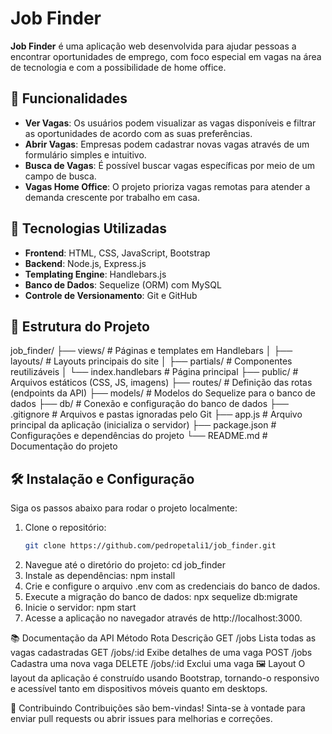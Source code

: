# Job Finder

**Job Finder** é uma aplicação web desenvolvida para ajudar pessoas a encontrar oportunidades de emprego, com foco especial em vagas na área de tecnologia e com a possibilidade de home office.

## 📑 Funcionalidades

- **Ver Vagas**: Os usuários podem visualizar as vagas disponíveis e filtrar as oportunidades de acordo com as suas preferências.
- **Abrir Vagas**: Empresas podem cadastrar novas vagas através de um formulário simples e intuitivo.
- **Busca de Vagas**: É possível buscar vagas específicas por meio de um campo de busca.
- **Vagas Home Office**: O projeto prioriza vagas remotas para atender a demanda crescente por trabalho em casa.

## 🚀 Tecnologias Utilizadas

- **Frontend**: HTML, CSS, JavaScript, Bootstrap
- **Backend**: Node.js, Express.js
- **Templating Engine**: Handlebars.js
- **Banco de Dados**: Sequelize (ORM) com MySQL
- **Controle de Versionamento**: Git e GitHub

## 📂 Estrutura do Projeto

job_finder/ ├── views/ # Páginas e templates em Handlebars │ ├── layouts/ # Layouts principais do site │ ├── partials/ # Componentes reutilizáveis │ └── index.handlebars # Página principal ├── public/ # Arquivos estáticos (CSS, JS, imagens) ├── routes/ # Definição das rotas (endpoints da API) ├── models/ # Modelos do Sequelize para o banco de dados ├── db/ # Conexão e configuração do banco de dados ├── .gitignore # Arquivos e pastas ignoradas pelo Git ├── app.js # Arquivo principal da aplicação (inicializa o servidor) ├── package.json # Configurações e dependências do projeto └── README.md # Documentação do projeto


## 🛠️ Instalação e Configuração

Siga os passos abaixo para rodar o projeto localmente:

1. Clone o repositório:
   ```bash
   git clone https://github.com/pedropetali1/job_finder.git
2. Navegue até o diretório do projeto:
   cd job_finder
3. Instale as dependências:
   npm install
4. Crie e configure o arquivo .env com as credenciais do banco de dados.
5. Execute a migração do banco de dados:
   npx sequelize db:migrate
6. Inicie o servidor:
   npm start
7. Acesse a aplicação no navegador através de http://localhost:3000.

📚 Documentação da API
Método	Rota	Descrição
GET	/jobs	Lista todas as vagas cadastradas
GET	/jobs/:id	Exibe detalhes de uma vaga
POST	/jobs	Cadastra uma nova vaga
DELETE	/jobs/:id	Exclui uma vaga
🖼️ Layout
O layout da aplicação é construído usando Bootstrap, tornando-o responsivo e acessível tanto em dispositivos móveis quanto em desktops.

🤝 Contribuindo
Contribuições são bem-vindas! Sinta-se à vontade para enviar pull requests ou abrir issues para melhorias e correções.
   
